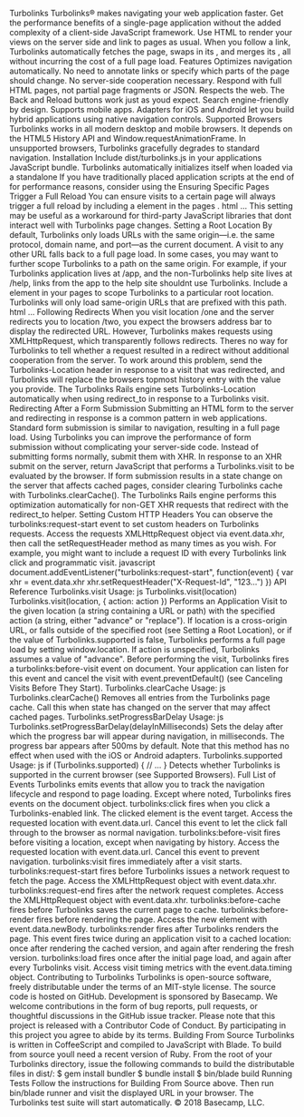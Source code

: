 Turbolinks Turbolinks® makes navigating your web application faster. Get the performance benefits of a single-page application without the added complexity of a client-side JavaScript framework. Use HTML to render your views on the server side and link to pages as usual. When you follow a link, Turbolinks automatically fetches the page, swaps in its <body>, and merges its <head>, all without incurring the cost of a full page load. Features Optimizes navigation automatically. No need to annotate links or specify which parts of the page should change. No server-side cooperation necessary. Respond with full HTML pages, not partial page fragments or JSON. Respects the web. The Back and Reload buttons work just as youd expect. Search engine-friendly by design. Supports mobile apps. Adapters for iOS and Android let you build hybrid applications using native navigation controls. Supported Browsers Turbolinks works in all modern desktop and mobile browsers. It depends on the HTML5 History API and Window.requestAnimationFrame. In unsupported browsers, Turbolinks gracefully degrades to standard navigation. Installation Include dist/turbolinks.js in your applications JavaScript bundle. Turbolinks automatically initializes itself when loaded via a standalone <script> tag or a traditional concatenated JavaScript bundle. If you load Turbolinks as a CommonJS or AMD module, first require the module, then call the provided start() function. Installation Using Ruby on Rails Your Ruby on Rails application can use the turbolinks RubyGem to install Turbolinks. This gem contains a Rails engine which integrates seamlessly with the Rails asset pipeline. Add the turbolinks gem, version 5, to your Gemfile: gem turbolinks, ~> 5.1.0 Run bundle install. Add //= require turbolinks to your JavaScript manifest file (usually found at app/assets/javascripts/application.js). The gem also provides server-side support for Turbolinks redirection, which can be used without the asset pipeline. Installation Using npm Your application can use the turbolinks npm package to install Turbolinks as a module for build tools like webpack. Add the turbolinks package to your application: npm install --save turbolinks. Require and start Turbolinks in your JavaScript bundle: js var Turbolinks = require("turbolinks") Turbolinks.start() Table of Contents Navigating with Turbolinks - Each Navigation is a Visit - Application Visits - Restoration Visits - Canceling Visits Before They Start - Disabling Turbolinks on Specific Links Building Your Turbolinks Application - Working with Script Elements - Loading Your Applications JavaScript Bundle - Understanding Caching - Preparing the Page to be Cached - Detecting When a Preview is Visible - Opting Out of Caching - Installing JavaScript Behavior - Observing Navigation Events - Attaching Behavior With Stimulus - Making Transformations Idempotent - Persisting Elements Across Page Loads Advanced Usage - Displaying Progress - Reloading When Assets Change - Ensuring Specific Pages Trigger a Full Reload - Setting a Root Location - Following Redirects - Redirecting After a Form Submission - Setting Custom HTTP Headers API Reference - Turbolinks.visit - Turbolinks.clearCache - Turbolinks.setProgressBarDelay - Turbolinks.supported - Full List of Events Contributing to Turbolinks - Building From Source - Running Tests Navigating with Turbolinks Turbolinks intercepts all clicks on <a href> links to the same domain. When you click an eligible link, Turbolinks prevents the browser from following it. Instead, Turbolinks changes the browsers URL using the History API, requests the new page using XMLHttpRequest, and then renders the HTML response. During rendering, Turbolinks replaces the current <body> element outright and merges the contents of the <head> element. The JavaScript window and document objects, and the HTML <html> element, persist from one rendering to the next. Each Navigation is a Visit Turbolinks models navigation as a visit to a location (URL) with an action. Visits represent the entire navigation lifecycle from click to render. That includes changing browser history, issuing the network request, restoring a copy of the page from cache, rendering the final response, and updating the scroll position. There are two types of visit: an application visit, which has an action of advance or replace, and a restoration visit, which has an action of restore. Application Visits Application visits are initiated by clicking a Turbolinks-enabled link, or programmatically by calling Turbolinks.visit(location). An application visit always issues a network request. When the response arrives, Turbolinks renders its HTML and completes the visit. If possible, Turbolinks will render a preview of the page from cache immediately after the visit starts. This improves the perceived speed of frequent navigation between the same pages. If the visits location includes an anchor, Turbolinks will attempt to scroll to the anchored element. Otherwise, it will scroll to the top of the page. Application visits result in a change to the browsers history; the visits action determines how. The default visit action is advance. During an advance visit, Turbolinks pushes a new entry onto the browsers history stack using history.pushState. Applications using the Turbolinks iOS adapter typically handle advance visits by pushing a new view controller onto the navigation stack. Similarly, applications using the Android adapter typically push a new activity onto the back stack. You may wish to visit a location without pushing a new history entry onto the stack. The replace visit action uses history.replaceState to discard the topmost history entry and replace it with the new location. To specify that following a link should trigger a replace visit, annotate the link with data-turbolinks-action="replace": html <a href="/edit" data-turbolinks-action="replace">Edit</a> To programmatically visit a location with the replace action, pass the action: "replace" option to Turbolinks.visit: js Turbolinks.visit("/edit", { action: "replace" }) Applications using the Turbolinks iOS adapter typically handle replace visits by dismissing the topmost view controller and pushing a new view controller onto the navigation stack without animation. Restoration Visits Turbolinks automatically initiates a restoration visit when you navigate with the browsers Back or Forward buttons. Applications using the iOS or Android adapters initiate a restoration visit when moving backward in the navigation stack. If possible, Turbolinks will render a copy of the page from cache without making a request. Otherwise, it will retrieve a fresh copy of the page over the network. See Understanding Caching for more details. Turbolinks saves the scroll position of each page before navigating away and automatically returns to this saved position on restoration visits. Restoration visits have an action of restore and Turbolinks reserves them for internal use. You should not attempt to annotate links or invoke Turbolinks.visit with an action of restore. Canceling Visits Before They Start Application visits can be canceled before they start, regardless of whether they were initiated by a link click or a call to Turbolinks.visit. Listen for the turbolinks:before-visit event to be notified when a visit is about to start, and use event.data.url (or $event.originalEvent.data.url, when using jQuery) to check the visits location. Then cancel the visit by calling event.preventDefault(). Restoration visits cannot be canceled and do not fire turbolinks:before-visit. Turbolinks issues restoration visits in response to history navigation that has already taken place, typically via the browsers Back or Forward buttons. Disabling Turbolinks on Specific Links Turbolinks can be disabled on a per-link basis by annotating a link or any of its ancestors with data-turbolinks="false". ```html Disabled Disabled ``` To reenable when an ancestor has opted out, use data-turbolinks="true": html <div data-turbolinks="false"> <a href="/" data-turbolinks="true">Enabled</a> </div> Links with Turbolinks disabled will be handled normally by the browser. Building Your Turbolinks Application Turbolinks is fast because it doesnt reload the page when you follow a link. Instead, your application becomes a persistent, long-running process in the browser. This requires you to rethink the way you structure your JavaScript. In particular, you can no longer depend on a full page load to reset your environment every time you navigate. The JavaScript window and document objects retain their state across page changes, and any other objects you leave in memory will stay in memory. With awareness and a little extra care, you can design your application to gracefully handle this constraint without tightly coupling it to Turbolinks. Working with Script Elements Your browser automatically loads and evaluates any <script> elements present on the initial page load. When you navigate to a new page, Turbolinks looks for any <script> elements in the new pages <head> which arent present on the current page. Then it appends them to the current <head> where theyre loaded and evaluated by the browser. You can use this to load additional JavaScript files on-demand. Turbolinks evaluates <script> elements in a pages <body> each time it renders the page. You can use inline body scripts to set up per-page JavaScript state or bootstrap client-side models. To install behavior, or to perform more complex operations when the page changes, avoid script elements and use the turbolinks:load event instead. Annotate <script> elements with data-turbolinks-eval="false" if you do not want Turbolinks to evaluate them after rendering. Note that this annotation will not prevent your browser from evaluating scripts on the initial page load. Loading Your Applications JavaScript Bundle Always make sure to load your applications JavaScript bundle using <script> elements in the <head> of your document. Otherwise, Turbolinks will reload the bundle with every page change. html <head> ... <script src="/application-cbd3cd4.js" defer></script> </head> If you have traditionally placed application scripts at the end of <body> for performance reasons, consider using the <script defer> attribute instead. It has widespread browser support and allows you to keep your scripts in <head> for Turbolinks compatibility. You should also consider configuring your asset packaging system to fingerprint each script so it has a new URL when its contents change. Then you can use the data-turbolinks-track attribute to force a full page reload when you deploy a new JavaScript bundle. See Reloading When Assets Change for information. Understanding Caching Turbolinks maintains a cache of recently visited pages. This cache serves two purposes: to display pages without accessing the network during restoration visits, and to improve perceived performance by showing temporary previews during application visits. When navigating by history (via Restoration Visits), Turbolinks will restore the page from cache without loading a fresh copy from the network, if possible. Otherwise, during standard navigation (via Application Visits), Turbolinks will immediately restore the page from cache and display it as a preview while simultaneously loading a fresh copy from the network. This gives the illusion of instantaneous page loads for frequently accessed locations. Turbolinks saves a copy of the current page to its cache just before rendering a new page. Note that Turbolinks copies the page using cloneNode(true), which means any attached event listeners and associated data are discarded. Preparing the Page to be Cached Listen for the turbolinks:before-cache event if you need to prepare the document before Turbolinks caches it. You can use this event to reset forms, collapse expanded UI elements, or tear down any third-party widgets so the page is ready to be displayed again. js document.addEventListener("turbolinks:before-cache", function() { // ... }) Detecting When a Preview is Visible Turbolinks adds a data-turbolinks-preview attribute to the <html> element when it displays a preview from cache. You can check for the presence of this attribute to selectively enable or disable behavior when a preview is visible. js if (document.documentElement.hasAttribute("data-turbolinks-preview")) { // Turbolinks is displaying a preview } Opting Out of Caching You can control caching behavior on a per-page basis by including a <meta name="turbolinks-cache-control"> element in your pages <head> and declaring a caching directive. Use the no-preview directive to specify that a cached version of the page should not be shown as a preview during an application visit. Pages marked no-preview will only be used for restoration visits. To specify that a page should not be cached at all, use the no-cache directive. Pages marked no-cache will always be fetched over the network, including during restoration visits. html <head> ... <meta name="turbolinks-cache-control" content="no-cache"> </head> To completely disable caching in your application, ensure every page contains a no-cache directive. Installing JavaScript Behavior You may be used to installing JavaScript behavior in response to the window.onload, DOMContentLoaded, or jQuery ready events. With Turbolinks, these events will fire only in response to the initial page load, not after any subsequent page changes. We compare two strategies for connecting JavaScript behavior to the DOM below. Observing Navigation Events Turbolinks triggers a series of events during navigation. The most significant of these is the turbolinks:load event, which fires once on the initial page load, and again after every Turbolinks visit. You can observe the turbolinks:load event in place of DOMContentLoaded to set up JavaScript behavior after every page change: js document.addEventListener("turbolinks:load", function() { // ... }) Keep in mind that your application will not always be in a pristine state when this event is fired, and you may need to clean up behavior installed for the previous page. Also note that Turbolinks navigation may not be the only source of page updates in your application, so you may wish to move your initialization code into a separate function which you can call from turbolinks:load and anywhere else you may change the DOM. When possible, avoid using the turbolinks:load event to add other event listeners directly to elements on the page body. Instead, consider using event delegation to register event listeners once on document or window. See the Full List of Events for more information. Attaching Behavior With Stimulus New DOM elements can appear on the page at any time by way of Ajax request handlers, WebSocket handlers, or client-side rendering operations, and these elements often need to be initialized as if they came from a fresh page load. You can handle all of these updates, including updates from Turbolinks page loads, in a single place with the conventions and lifecycle callbacks provided by Turbolinks sister framework, Stimulus. Stimulus lets you annotate your HTML with controller, action, and target attributes: html <div data-controller="hello"> <input data-target="hello.name" type="text"> <button data-action="click->hello#greet">Greet</button> </div> Implement a compatible controller and Stimulus connects it automatically: ```js // hello_controller.js import { Controller } from "stimulus" export default class extends Controller { greet() { console.log(Hello, ${this.name}!) } get name() { return this.targets.find("name").value } } ``` Stimulus connects and disconnects these controllers and their associated event handlers whenever the document changes using the MutationObserver API. As a result, it handles Turbolinks page changes the same way it handles any other type of DOM update. See the Stimulus repository on GitHub for more information. Making Transformations Idempotent Often youll want to perform client-side transformations to HTML received from the server. For example, you might want to use the browsers knowledge of the users current time zone to group a collection of elements by date. Suppose you have annotated a set of elements with data-timestamp attributes indicating the elements creation times in UTC. You have a JavaScript function that queries the document for all such elements, converts the timestamps to local time, and inserts date headers before each element that occurs on a new day. Consider what happens if youve configured this function to run on turbolinks:load. When you navigate to the page, your function inserts date headers. Navigate away, and Turbolinks saves a copy of the transformed page to its cache. Now press the Back button—Turbolinks restores the page, fires turbolinks:load again, and your function inserts a second set of date headers. To avoid this problem, make your transformation function idempotent. An idempotent transformation is safe to apply multiple times without changing the result beyond its initial application. One technique for making a transformation idempotent is to keep track of whether youve already performed it by setting a data attribute on each processed element. When Turbolinks restores your page from cache, these attributes will still be present. Detect these attributes in your transformation function to determine which elements have already been processed. A more robust technique is simply to detect the transformation itself. In the date grouping example above, that means checking for the presence of a date divider before inserting a new one. This approach gracefully handles newly inserted elements that werent processed by the original transformation. Persisting Elements Across Page Loads Turbolinks allows you to mark certain elements as permanent. Permanent elements persist across page loads, so that any changes you make to those elements do not need to be reapplied after navigation. Consider a Turbolinks application with a shopping cart. At the top of each page is an icon with the number of items currently in the cart. This counter is updated dynamically with JavaScript as items are added and removed. Now imagine a user who has navigated to several pages in this application. She adds an item to her cart, then presses the Back button in her browser. Upon navigation, Turbolinks restores the previous pages state from cache, and the cart item count erroneously changes from 1 to 0. You can avoid this problem by marking the counter element as permanent. Designate permanent elements by giving them an HTML id and annotating them with data-turbolinks-permanent. html <div id="cart-counter" data-turbolinks-permanent>1 item</div> Before each render, Turbolinks matches all permanent elements by id and transfers them from the original page to the new page, preserving their data and event listeners. Advanced Usage Displaying Progress During Turbolinks navigation, the browser will not display its native progress indicator. Turbolinks installs a CSS-based progress bar to provide feedback while issuing a request. The progress bar is enabled by default. It appears automatically for any page that takes longer than 500ms to load. (You can change this delay with the Turbolinks.setProgressBarDelay method.) The progress bar is a <div> element with the class name turbolinks-progress-bar. Its default styles appear first in the document and can be overridden by rules that come later. For example, the following CSS will result in a thick green progress bar: css .turbolinks-progress-bar { height: 5px; background-color: green; } To disable the progress bar entirely, set its visibility style to hidden: css .turbolinks-progress-bar { visibility: hidden; } Reloading When Assets Change Turbolinks can track the URLs of asset elements in <head> from one page to the next and automatically issue a full reload if they change. This ensures that users always have the latest versions of your applications scripts and styles. Annotate asset elements with data-turbolinks-track="reload" and include a version identifier in your asset URLs. The identifier could be a number, a last-modified timestamp, or better, a digest of the assets contents, as in the following example. html <head> ... <link rel="stylesheet" href="/application-258e88d.css" data-turbolinks-track="reload"> <script src="/application-cbd3cd4.js" data-turbolinks-track="reload"></script> </head> Ensuring Specific Pages Trigger a Full Reload You can ensure visits to a certain page will always trigger a full reload by including a <meta name="turbolinks-visit-control"> element in the pages <head>. html <head> ... <meta name="turbolinks-visit-control" content="reload"> </head> This setting may be useful as a workaround for third-party JavaScript libraries that dont interact well with Turbolinks page changes. Setting a Root Location By default, Turbolinks only loads URLs with the same origin—i.e. the same protocol, domain name, and port—as the current document. A visit to any other URL falls back to a full page load. In some cases, you may want to further scope Turbolinks to a path on the same origin. For example, if your Turbolinks application lives at /app, and the non-Turbolinks help site lives at /help, links from the app to the help site shouldnt use Turbolinks. Include a <meta name="turbolinks-root"> element in your pages <head> to scope Turbolinks to a particular root location. Turbolinks will only load same-origin URLs that are prefixed with this path. html <head> ... <meta name="turbolinks-root" content="/app"> </head> Following Redirects When you visit location /one and the server redirects you to location /two, you expect the browsers address bar to display the redirected URL. However, Turbolinks makes requests using XMLHttpRequest, which transparently follows redirects. Theres no way for Turbolinks to tell whether a request resulted in a redirect without additional cooperation from the server. To work around this problem, send the Turbolinks-Location header in response to a visit that was redirected, and Turbolinks will replace the browsers topmost history entry with the value you provide. The Turbolinks Rails engine sets Turbolinks-Location automatically when using redirect_to in response to a Turbolinks visit. Redirecting After a Form Submission Submitting an HTML form to the server and redirecting in response is a common pattern in web applications. Standard form submission is similar to navigation, resulting in a full page load. Using Turbolinks you can improve the performance of form submission without complicating your server-side code. Instead of submitting forms normally, submit them with XHR. In response to an XHR submit on the server, return JavaScript that performs a Turbolinks.visit to be evaluated by the browser. If form submission results in a state change on the server that affects cached pages, consider clearing Turbolinks cache with Turbolinks.clearCache(). The Turbolinks Rails engine performs this optimization automatically for non-GET XHR requests that redirect with the redirect_to helper. Setting Custom HTTP Headers You can observe the turbolinks:request-start event to set custom headers on Turbolinks requests. Access the requests XMLHttpRequest object via event.data.xhr, then call the setRequestHeader method as many times as you wish. For example, you might want to include a request ID with every Turbolinks link click and programmatic visit. javascript document.addEventListener("turbolinks:request-start", function(event) { var xhr = event.data.xhr xhr.setRequestHeader("X-Request-Id", "123...") }) API Reference Turbolinks.visit Usage: js Turbolinks.visit(location) Turbolinks.visit(location, { action: action }) Performs an Application Visit to the given location (a string containing a URL or path) with the specified action (a string, either "advance" or "replace"). If location is a cross-origin URL, or falls outside of the specified root (see Setting a Root Location), or if the value of Turbolinks.supported is false, Turbolinks performs a full page load by setting window.location. If action is unspecified, Turbolinks assumes a value of "advance". Before performing the visit, Turbolinks fires a turbolinks:before-visit event on document. Your application can listen for this event and cancel the visit with event.preventDefault() (see Canceling Visits Before They Start). Turbolinks.clearCache Usage: js Turbolinks.clearCache() Removes all entries from the Turbolinks page cache. Call this when state has changed on the server that may affect cached pages. Turbolinks.setProgressBarDelay Usage: js Turbolinks.setProgressBarDelay(delayInMilliseconds) Sets the delay after which the progress bar will appear during navigation, in milliseconds. The progress bar appears after 500ms by default. Note that this method has no effect when used with the iOS or Android adapters. Turbolinks.supported Usage: js if (Turbolinks.supported) { // ... } Detects whether Turbolinks is supported in the current browser (see Supported Browsers). Full List of Events Turbolinks emits events that allow you to track the navigation lifecycle and respond to page loading. Except where noted, Turbolinks fires events on the document object. turbolinks:click fires when you click a Turbolinks-enabled link. The clicked element is the event target. Access the requested location with event.data.url. Cancel this event to let the click fall through to the browser as normal navigation. turbolinks:before-visit fires before visiting a location, except when navigating by history. Access the requested location with event.data.url. Cancel this event to prevent navigation. turbolinks:visit fires immediately after a visit starts. turbolinks:request-start fires before Turbolinks issues a network request to fetch the page. Access the XMLHttpRequest object with event.data.xhr. turbolinks:request-end fires after the network request completes. Access the XMLHttpRequest object with event.data.xhr. turbolinks:before-cache fires before Turbolinks saves the current page to cache. turbolinks:before-render fires before rendering the page. Access the new <body> element with event.data.newBody. turbolinks:render fires after Turbolinks renders the page. This event fires twice during an application visit to a cached location: once after rendering the cached version, and again after rendering the fresh version. turbolinks:load fires once after the initial page load, and again after every Turbolinks visit. Access visit timing metrics with the event.data.timing object. Contributing to Turbolinks Turbolinks is open-source software, freely distributable under the terms of an MIT-style license. The source code is hosted on GitHub. Development is sponsored by Basecamp. We welcome contributions in the form of bug reports, pull requests, or thoughtful discussions in the GitHub issue tracker. Please note that this project is released with a Contributor Code of Conduct. By participating in this project you agree to abide by its terms. Building From Source Turbolinks is written in CoffeeScript and compiled to JavaScript with Blade. To build from source youll need a recent version of Ruby. From the root of your Turbolinks directory, issue the following commands to build the distributable files in dist/: $ gem install bundler $ bundle install $ bin/blade build Running Tests Follow the instructions for Building From Source above. Then run bin/blade runner and visit the displayed URL in your browser. The Turbolinks test suite will start automatically. © 2018 Basecamp, LLC.